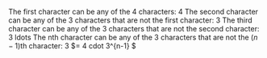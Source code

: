 The first character can be any of the 4 characters: 4
The second character can be any of the 3 characters that are not the first character: 3
The third character can be any of the 3 characters that are not the second character: 3
ldots
The nth character can be any of the 3 characters that are not the $(n-1)$th character: 3
$= 4 cdot 3^{n-1} $
